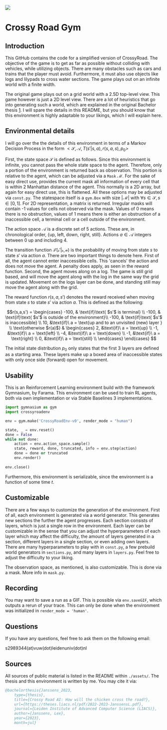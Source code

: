 
![](./example.gif)
# Crossy Road Gym

## Introduction
This GitHub contains the code for a simplified version of CrossyRoad. The objective of the game is to get as far as possible without colliding with vehicles, while utilizing objects. There are many obstacles such as cars and trains that the player must avoid. Furthermore, it must also use objects like logs and lilypads to cross water sections. The game plays out on an infinite world with a finite width.

The original game plays out on a grid world with a 2.5D top-level view. This game however is just a 2D level view. There are a lot of heuristics that go into generating such a world, which are explained in the original Bachelor thesis [1]. I will spare the details in this README, but you should know that this environment is highly adaptable to your likings, which I will explain here.

## Environmental details
I will go over the the details of this environment in terms of a Markov Decision Process in the form $<\mathcal{S},\mathcal{A},T(s'|s,a),r(s,a,s),p_0>$

First, the state space $\mathcal{S}$ is defined as follows. Since this environment is infinite, you cannot pass the whole state space to the agent. Therefore, only a portion of the environment is returned back as observation. This portion is relative to the agent, which can be adjusted via a `Mask` $\mathcal{M}$. For the sake of easy direct use, provides the current mask all information of every cell that is within 2 Manhattan distance of the agent. This normally is a 2D array, but again for easy direct use, this is flattened. All these options may be adjusted via `const.py`. 
The statespace itself is a `gym.Box` with size $|\mathcal{M}|$ with $\forall s \in \mathcal{S}, s \in [0,1]$. For 2D representation, a matrix is returned. Irregular masks will contain -1 values for cells not observed via the mask. Values of 0 means there is no obstruction, values of 1 means there is either an obstruction of a inaccessible cell, a terminal cell or a cell outside of the environment.

The action space $\mathcal{A}$ is a discrete set of 5 actions. These are, in chronological order, {up, left, down, right, still}. Actions $a \in \mathcal{A}$ integers between 0 up and including 4.

The transition function $\mathcal{T(s'|s,a)}$ is the probability of moving from state $s$ to state $s'$ via action $a$. There are two important things to denote here. First of all, the agent cannot enter inaccessible cells. This 'cancels' the action and does not move the agent. A penalty does apply, as seen in the reward function. Second, the agent moves along on a log. The game is still grid based, and will move the agent along with the log in the same way the grid is updated. Movement on the logs layer can be done, and standing still may move the agent along with the grid. 

The reward function $r(s,a,s')$ denotes the reward received when moving from state $s$ to state $s'$ via action $a$. This is defined as the following:

$$r(s,a,s') =
    \begin{cases}
      -100, & \text{if}\text{ $s'$ is terminal} \\
      -100, & \text{if}\text{ $s'$ is outside of the environment}\\
      -100, & \text{if}\text{ $s'$ is inaccessible} \\
      10, &\text{if}\ a = \text{up and to an unvisited (new) layer } \\  
      \text{otherwise $r(a)$} & \begin{cases}
          2, &\text{if}\ a =  \text{up} \\
          -1, &\text{if}\ a =  \text{left} \\
          -4, &\text{if}\ a =  \text{down} \\
          -1, &\text{if}\ a =  \text{right} \\
          0, &\text{if}\ a =  \text{still} \\
          \end{cases}
    \end{cases}
$$

The initial state distribution $p_0$ only states that the first 3 layers are defined as a starting area. These layers make up a boxed area of inaccessible states with only once side (forward) open for movement. 


## Usability
This is an Reinforcement Learning environment build with the framework Gymnasium, by Farama. This environment can be used to train RL agents, both via own implementation or via Stable Baselines 3 implementations. 

```python
import gymnasium as gym
import crossyroadenv 

env = gym.make('CrossyRoadEnv-v0', render_mode = "human")

state, _ = env.reset()
done = False
while not done:
    action = env.action_space.sample()
    state, reward, done, truncated, info = env.step(action)
    done = done or truncated
    env.render()
            
env.close()
```

Furthermore, this environment is serializable, since the environment is a function of some time $t$. 

## Customizable
There are a few ways to customize the generation of the environment. First of all, each environment is generated via a world generator. This generates new sections the further the agent progresses. Each section consists of layers, which is just a single row in the environment. Each layer can be customizable in the sense that you can adjust the hyperparameters of each layer which may affect the difficulty, the amount of layers generated in a section, different layers in a single section, or even adding own layers. There are many hyperparameters to play with in `const.py`, a few prebuild world generators in `sections.py`, and many layers in `layers.py`. Feel free to adjust the difficulty to your liking. 

The observation space, as mentioned, is also customizable. This is done via a mask. More info in `mask.py`.

## Recording
You may want to save a run as a GIF. This is possible via `env.saveGIF`, which outputs a rerun of your trace. This can only be done when the environment was initialized in `render_mode = 'human'`.

## Questions
If you have any questions, feel free to ask them on the following email:

s2989344(at)vuw(dot)leidenuniv(dot)nl

## Sources
All sources of public material is listed in the README within `./assets/`. The thesis and this environment is written by me. You may cite it via:

[1]: https://theses.liacs.nl/2690


```bibtex
@bachelorthesis{Janssens_2023, 
    type={thesis},
    title={Crossy Road AI: How will the chicken cross the road?}, 
    url={https://theses.liacs.nl/pdf/2022-2023-JanssensL.pdf}, 
    journal={Leiden Institute of Advanced Computer Science (LIACS)},
    author={Janssens, Lex}, 
    year={2023}, 
    month=jul}
```